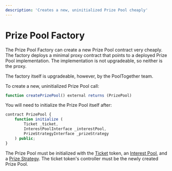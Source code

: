 ```yaml
---
description: 'Creates a new, uninitialized Prize Pool cheaply'
---
```


# Prize Pool Factory

The Prize Pool Factory can create a new Prize Pool contract very cheaply.  The factory deploys a minimal proxy contract that points to a deployed Prize Pool implementation.  The implementation is not upgradeable, so neither is the proxy.

The factory itself is upgradeable, however, by the PoolTogether team.

To create a new, uninitialized Prize Pool call:

```javascript
function createPrizePool() external returns (PrizePool)
```

You will need to initialize the Prize Pool itself after:

```javascript
contract PrizePool {
    function initialize (
        Ticket _ticket,
        InterestPoolInterface _interestPool,
        PrizeStrategyInterface _prizeStrategy
    ) public;
}
```

The Prize Pool must be initialized with the [Ticket](ticket.md) token, an [Interest Pool](interestpool.md), and a [Prize Strategy](../prize-strategy/).  The ticket token's controller must be the newly created Prize Pool.

